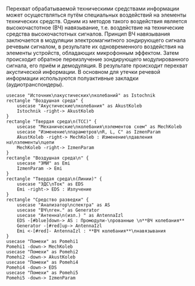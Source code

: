 Перехват обрабатываемой техническими средствами информации может осуществляться путём специальных воздействий на элементы технических средств. Одним из методов такого воздействия является высокочастотное (ВЧ) навязывание, т.е. воздействие на технические средства высокочастотных сигналов. Принцип ВЧ навязывания заключается в модуляции электромагнитного зондирующего сигнала речевым сигналом, в результате их одновременного воздействия на элементы устройств, обладающих микрофонным эффектом. Затем происходит обратное переизлучение зондирующего модулированного сигнала, его приём и демодуляция. В результате происходит перехват акустической информации. В основном для утечки речевой информации используются полуактивные закладки (аудиотранспондеры).

```plantuml
usecase "Источник\nакустических\nколебаний" as Istochnik
rectangle "Воздушная среда" {
	usecase "Акустические\nколебания" as AkustKoleb
	Istochnik -right-> AkustKoleb
}
rectangle "Твердая среда\n(ТСС)" {
	usecase "Механические\nколебания\nэлементов схем" as MechKoleb
	usecase "Изменение\nпараметров\nR, L, C" as IzmenParam
	AkustKoleb -right-> MechKoleb : Изменение\nдавления на\nэлементы\nцепи
	MechKoleb -right-> IzmenParam
}
rectangle "Воздушная среда\n" {
	usecase "ЭМИ" as Emi
	IzmenParam -> Emi
}
rectangle "Твердая среда\n(Линии)" {
	usecase "ЭДС\nТок" as EDS
	Emi -right-> EDS : Излучение
}
rectangle "Средство разведки" {
	usecase "Анализатор\nспектра" as AS
	usecase "ВЧ\nген." as Generator
	usecase "Антенна\n(изл.) " as AntennaIzl
	EDS -[#blue]down-> AS : Промодули-\nрованные \n**ВЧ колебания**
	Generator -[#red]up-> AntennaIzl
	Emi <-[#red]- AntennaIzl : **ВЧ колебания**\nнавязывания
}
usecase "Помехи" as Pomehi1
Pomehi1 -down-> MechKoleb
usecase "Помехи" as Pomehi2
Pomehi2 -down-> AkustKoleb
usecase "Помехи" as Pomehi4
Pomehi4 -down-> EDS
usecase "Помехи" as Pomehi5
Pomehi5 -down-> IzmenParam
```


